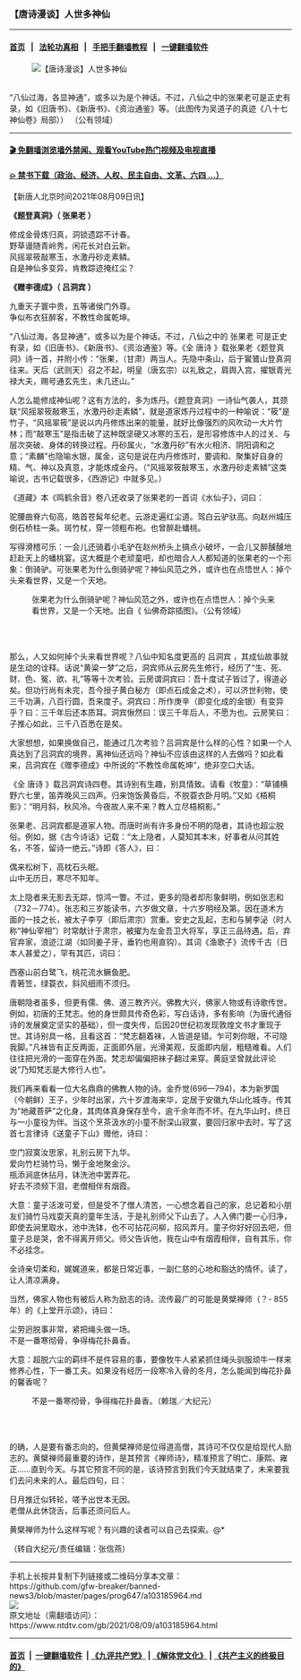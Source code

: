 ### 【唐诗漫谈】人世多神仙
------------------------

#### [首页](https://github.com/gfw-breaker/banned-news3/blob/master/README.md) &nbsp;&nbsp;|&nbsp;&nbsp; [法轮功真相](https://github.com/begood0513/basic/blob/master/README.md)  &nbsp;&nbsp;|&nbsp;&nbsp; [手把手翻墙教程](https://github.com/gfw-breaker/guides/wiki)  &nbsp;&nbsp;|&nbsp;&nbsp; [一键翻墙软件](https://github.com/gfw-breaker/nogfw/blob/master/README.md)  



<div><div class="featured_image">
 <figure>
  <img alt="【唐诗漫谈】人世多神仙" src="https://i.ntdtv.com/assets/uploads/2021/08/2021-08-09_154200-800x450.jpg"/>
 </figure><br/>
 <span class="caption">
  “八仙过海，各显神通”，或多以为是个神话。不过，八仙之中的张果老可是正史有录，如《旧唐书》、《新唐书》、《资治通鉴》等。（此图传为吴道子的真迹《八十七神仙卷》局部）） （公有领域）
 </span>
</div>
</div><hr/>

#### [ 🎬  免翻墙浏览墙外禁闻、观看YouTube热门视频及电视直播](https://github.com/gfw-breaker/HelloWorld)

#### [ 💥  禁书下载（政治、经济、人权、民主自由、文革、六四 ...）](https://github.com/gfw-breaker/books/blob/master/README.md)

<div><div class="post_content" itemprop="articleBody">
 <p>
  【新唐人北京时间2021年08月09日讯】
 </p>
 <p>
  <strong>
   《题登真洞》（
   <ok href="https://www.ntdtv.com/gb/张果老.htm">
    张果老
   </ok>
   ）
  </strong>
 </p>
 <p>
  修成金骨炼归真，洞锁遗踪不计春。
  <br/>
  野草谩随青岭秀，闲花长对白云新。
  <br/>
  风摇翠筱敲寒玉，水激丹砂走素鳞。
  <br/>
  自是神仙多变异，肯教踪迹掩红尘？
 </p>
 <p>
  <strong>
   《赠李德成》（
   <ok href="https://www.ntdtv.com/gb/吕洞宾.htm">
    吕洞宾
   </ok>
   ）
  </strong>
 </p>
 <p>
  九重天子寰中贵，五等诸侯门外尊。
  <br/>
  争似布衣狂醉客，不教性命属乾坤。
 </p>
 <p>
  “八仙过海，各显神通”，或多以为是个神话。不过，八仙之中的
  <ok href="https://www.ntdtv.com/gb/张果老.htm">
   张果老
  </ok>
  可是正史有录，如《旧唐书》、《新唐书》、《资治通鉴》等。《全
  <ok href="https://www.ntdtv.com/gb/唐诗.htm">
   唐诗
  </ok>
  》载张果老《题登真洞》诗一首，并附小传：“张果，（甘肃）两当人。先隐中条山，后于鸑鷟山登真洞往来。天后（武则天）召之不起，明皇（唐玄宗）以礼致之，肩舆入宫，擢银青光禄大夫，赐号通玄先生，未几还山。”
 </p>
 <p>
  人怎么能修成神仙呢？这有方法的，多为炼丹。《题登真洞》一诗仙气袭人，其颈联“风摇翠筱敲寒玉，水激丹砂走素鳞”，就是道家炼丹过程中的一种喻说：“筱”是竹子，“风摇翠筱”是说以内丹修炼出来的能量，就好比像强烈的风吹动一大片竹林；而“敲寒玉”是指击破了这种既坚硬又冰寒的玉石，是形容修炼中人的过关、与层次突破、身体的转换过程。丹砂属火，“水激丹砂”有水火相济、阴阳调和之意；“素麟”也隐喻水银，属金，这句是说在内丹修炼时，要调和、聚集好自身的精、气、神以及真意，才能炼成金丹。（“风摇翠筱敲寒玉，水激丹砂走素鳞”这类喻说，古书记载很多，《西游记》中就多见。）
 </p>
 <p>
  《道藏》本《鸣鹤余音》卷八还收录了张果老的一首词《水仙子》，词曰：
 </p>
 <p>
  驼腰曲脊六旬高，皓首苍髯年纪老。云游走遍红尘道。驾白云驴驮高。向赵州城压倒石桥柱一条。斑竹杖，穿一领粗布袍。也曾醉赴蟠桃。
 </p>
 <p>
  写得滑稽可乐：一会儿还骑着小毛驴在赵州桥头上搞点小破坏，一会儿又醉醺醺地赶赴天上的蟠桃宴。这大概是个老顽童吧，却也暗合人人都知道的张果老的一个形象：倒骑驴。可张果老为什么倒骑驴呢？神仙风范之外，或许也在点悟世人：掉个头来看世界，又是一个天地。
 </p>
 <figure class="wp-caption alignnone" id="attachment_103185969" style="width: 442px">
  <img alt="" class="size-full wp-image-103185969" src="https://i.ntdtv.com/assets/uploads/2021/08/2021-08-09_154107.jpg">
   <br/><figcaption class="wp-caption-text">
    张果老为什么倒骑驴呢？神仙风范之外，或许也在点悟世人：掉个头来看世界，又是一个天地。出自《 仙佛奇踪插图》。（公有领域）
    <br/>
   </figcaption><br/>
  </img>
 </figure><br/>
 <p>
  那么，人又如何掉个头来看世界呢？八仙中知名度更高的
  <ok href="https://www.ntdtv.com/gb/吕洞宾.htm">
   吕洞宾
  </ok>
  ，其成仙故事就是生动的诠释。话说“黄粱一梦”之后，洞宾师从云房先生修行，经历了“生、死、财、色、冤、欲、礼”等等十次考验。云房谓洞宾曰：吾十度试子皆过了，得道必矣。但功行尚有未完，吾今授子黄白秘方（即点石成金之术），可以济世利物，使三千功满，八百行圆，吾来度子。洞宾曰：所作庚辛（即变化成的金银）有变异乎？曰：三千年后还本质耳。洞宾愀然曰：误三千年后人，不愿为也。云房笑曰：子推心如此，三千八百悉在是矣。
 </p>
 <p>
  大家想想，如果换做自己，能通过几次考验？吕洞宾是什么样的心性？如果一个人真达到了吕洞宾的境界，离神仙还远吗？神仙不应该由这样的人去做吗？如此看来，吕洞宾在《赠李德成》中所说的“不教性命属乾坤”，绝非空口大话。
 </p>
 <p>
  《全
  <ok href="https://www.ntdtv.com/gb/唐诗.htm">
   唐诗
  </ok>
  》载吕洞宾诗四卷。其诗别有生趣，别具情致。请看《牧童》：“草铺横野六七里，笛弄晚风三四声。归来饱饭黄昏后，不脱蓑衣卧月明。”又如《梧桐影》：“明月斜，秋风冷。今夜故人来不来？教人立尽梧桐影。”
 </p>
 <p>
  张果老、吕洞宾都是道家人物。而唐时尚有许多身份不明的隐者，其诗也超尘脱俗。例如，据《古今诗话》记载：“太上隐者，人莫知其本末，好事者从问其姓名，不答，留诗一绝云。”诗即《答人》，曰：
 </p>
 <p>
  偶来松树下，高枕石头眠。
  <br/>
  山中无历日，寒尽不知年。
 </p>
 <p>
  太上隐者来无影去无踪，惊鸿一瞥。不过，更多的隐者却形象鲜明，例如张志和（732－774）。张志和三岁能读书，六岁做文章，十六岁明经及第。因在道术方面的一技之长，被太子李亨（即后肃宗）赏重。安史之乱起，志和与舅李泌（时人称“神仙宰相”）时常献计于肃宗，被擢为左金吾卫大将军，享正三品待遇。后，弃官弃家，浪迹江湖（如同姜子牙，垂钓也用直钩）。其词《渔歌子》流传千古（日本人甚爱之），罕有其匹，词曰：
 </p>
 <p>
  西塞山前白鹭飞，桃花流水鳜鱼肥。
  <br/>
  青箬笠，绿蓑衣，斜风细雨不须归。
 </p>
 <p>
  唐朝隐者虽多，但更有儒、佛、道三教齐兴。佛教大兴，佛家人物或有诗歌传世。例如，初唐的王梵志。他的身世颇具传奇色彩，写白话诗，多有影响（为唐代通俗诗的发展奠定坚实的基础），但一度失传，后因20世纪初发现敦煌文书才重现于世。其诗别具一格，且看这首：“梵志翻着袜，人皆道是错。乍可刺你眼，不可隐我脚。”凡袜皆有正反两面，正面即外层，光滑美观，反面即内层，粗糙难看。人们往往把光滑的一面穿在外面。梵志却偏偏把袜子翻过来穿。黄庭坚曾就此评论说“乃知梵志是大修行人也”。
 </p>
 <p>
  我们再来看看一位大名鼎鼎的佛教人物的诗。金乔觉(696—794)，本为新罗国（今朝鲜）王子，少年时出家，六十岁渡海来华，定居于安徽九华山化城寺。传其为“地藏菩萨”之化身，其肉体真身保存至今，逾千余年而不坏。在九华山时，终日与一小童役为伴。当这个烹茶汲水的小童不耐深山寂寞，要回归家中去时，写了这首七言律诗《送童子下山》赠他，诗曰：
 </p>
 <p>
  空门寂寞汝思家，礼别云房下九华。
  <br/>
  爱向竹栏骑竹马，懒于金地聚金沙。
  <br/>
  瓶添涧底休拈月，钵洗池中罢弄花。
  <br/>
  好去不须频下泪，老僧相伴有烟霞。
 </p>
 <p>
  大意：童子活泼可爱，但是受不了僧人清苦，一心想念着自己的家，总记着和小朋友们骑竹马戏耍天真的童年生活，于是礼别师父下山去了。人入佛门要一心归净，即使去涧里取水，池中洗钵，也不可拈花问柳，招风弄月。童子你好好回去吧，但童子总是哭，舍不得离开师父。师父告诉他，我在山中有烟霞相伴，自有其乐，你不必挂念。
 </p>
 <p>
  全诗亲切柔和，娓娓道来，都是日常近事，一副仁慈的心地和豁达的情怀。读了，让人清凉满身。
 </p>
 <p>
  当然，佛家人物也有被后人称为励志的诗。流传最广的可能是黄檗禅师（？- 855年）的《上堂开示颂》，诗曰：
 </p>
 <p>
  尘劳迥脱事非常，紧把绳头做一场。
  <br/>
  不是一番寒彻骨，争得梅花扑鼻香。
 </p>
 <p>
  大意：超脱六尘的羁绊不是件容易的事，要像牧牛人紧紧抓住绳头驯服顽牛一样来修养心性，下一番工夫。如果没有经历一段寒冷入骨的冬月，怎么能闻到梅花扑鼻的馨香呢？
 </p>
 <figure class="wp-caption alignnone" id="attachment_103185966" style="width: 457px">
  <img alt="" class="size-full wp-image-103185966" src="https://i.ntdtv.com/assets/uploads/2021/08/2021-08-09_154028.jpg">
   <br/><figcaption class="wp-caption-text">
    不是一番寒彻骨，争得梅花扑鼻香。（赖瑞／大纪元）
    <br/>
   </figcaption><br/>
  </img>
 </figure><br/>
 <p>
  的确，人是要有番志向的。但黄檗禅师是位得道高僧，其诗可不仅仅是给现代人励志的。黄檗禅师最重要的诗作，是其预言《禅师诗》，精准预言了明亡、康熙、雍正……直到今天。与其它预言不同的是，该诗预言到我们今天就结束了，未来要我们去问未来的人。最后四句，曰：
 </p>
 <p>
  日月推迁似转轮，嗟予出世本无因。
  <br/>
  老僧从此休饶舌，后事还须问后人。
 </p>
 <p>
  黄檗禅师为什么这样写呢？有兴趣的读者可以自己去探索。@*
 </p>
 <p>
  （转自大纪元/责任编辑：张信燕）
 </p>
 <div class="single_ad">
 </div>
</div>
</div>
<hr/>
手机上长按并复制下列链接或二维码分享本文章：<br/>
https://github.com/gfw-breaker/banned-news3/blob/master/pages/prog647/a103185964.md <br/>
<a href='https://github.com/gfw-breaker/banned-news3/blob/master/pages/prog647/a103185964.md'><img src='https://github.com/gfw-breaker/banned-news3/blob/master/pages/prog647/a103185964.md.png'/></a> <br/>
原文地址（需翻墙访问）：https://www.ntdtv.com/gb/2021/08/09/a103185964.html


------------------------
#### [首页](https://github.com/gfw-breaker/banned-news3/blob/master/README.md) &nbsp;|&nbsp; [一键翻墙软件](https://github.com/gfw-breaker/nogfw/blob/master/README.md) &nbsp;| [《九评共产党》](https://github.com/gfw-breaker/9ping.md/blob/master/README.md#九评之一评共产党是什么) | [《解体党文化》](https://github.com/gfw-breaker/jtdwh.md/blob/master/README.md) | [《共产主义的终极目的》](https://github.com/gfw-breaker/gczydzjmd.md/blob/master/README.md)


<img src='http://gfw-breaker.win/banned-news3/pages/prog647/a103185964.md' width='0px' height='0px'/>